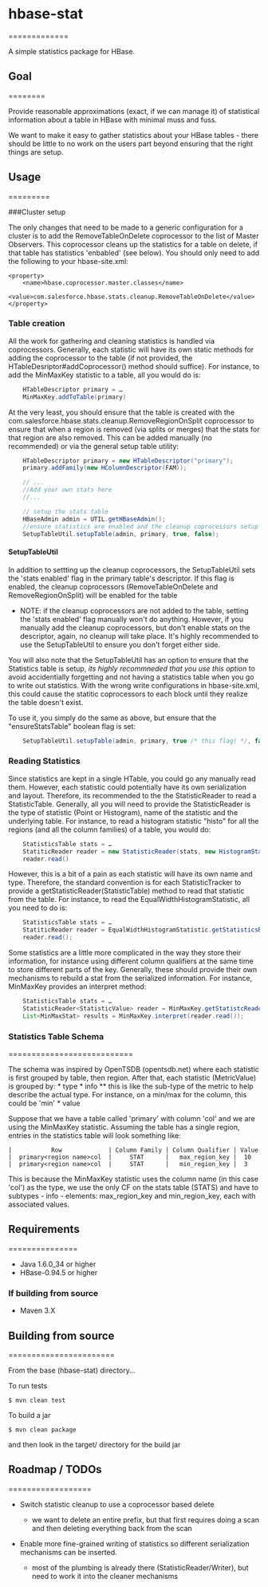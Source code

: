 # hbase-stat
=============

A simple statistics package for HBase.

## Goal
========

Provide reasonable approximations (exact, if we can manage it) of statistical information about a table in HBase with minimal muss and fuss.

We want to make it easy to gather statistics about your HBase tables - there should be little to no work on the users part beyond ensuring that the right things are setup.

## Usage
=========

###Cluster setup

The only changes that need to be made to a generic configuration for a cluster is to add the RemoveTableOnDelete coprocessor to the list of Master Observers. This coprocessor cleans up the statistics for a table on delete, if that table has statistics 'enbabled' (see below). You should only need to add the following to your hbase-site.xml:

```
<property>
	<name>hbase.coprocessor.master.classes</name>
	<value>com.salesforce.hbase.stats.cleanup.RemoveTableOnDelete</value>
</property>
```

### Table creation

All the work for gathering and cleaning statistics is handled via coprocessors. Generally, each statistic will have its own static methods for adding the coprocessor to the table (if not provided, the HTableDesriptor#addCoprocessor() method should suffice). For instance, to add the MinMaxKey statistic to a table, all you would do is:

```java
	HTableDescriptor primary = …
	MinMaxKey.addToTable(primary)
```

At the very least, you should ensure that the table is created with the com.salesforce.hbase.stats.cleanup.RemoveRegionOnSplit coprocessor to ensure that when a region is removed (via splits or merges) that the stats for that region are also removed. This can be added manually (no recommended) or via the general setup table utility:

```java
    HTableDescriptor primary = new HTableDescriptor("primary");
    primary.addFamily(new HColumnDescriptor(FAM));

    // ...
    //Add your own stats here
    //...

    // setup the stats table
    HBaseAdmin admin = UTIL.getHBaseAdmin();
    //ensure statistics are enabled and the cleanup coprocessors setup
    SetupTableUtil.setupTable(admin, primary, true, false);
```

#### SetupTableUtil

In addition to settting up the cleanup coprocessors, the SetupTableUtil sets the 'stats enabled' flag in the primary table's descriptor. If this flag is enabled, the cleanup coprocessors (RemoveTableOnDelete and RemoveRegionOnSplit) will be enabled for the table

 * NOTE: if the cleanup coprocessors are not added to the table, setting the 'stats enabled' flag manually won't do anything. However, if you manually add the cleanup coprocessors, but don't enable stats on the descriptor, again, no cleanup will take place. It's highly recommended to use the SetupTableUtil to ensure you don't forget either side.

You will also note that the SetupTableUtil has an option to ensure that the Statistics table is setup, *its highly recommneded that you use this option* to avoid accidentially forgetting and not having a statistics table when you go to write out statistics. With the wrong write configurations in hbase-site.xml, this could cause the statitic coprocessors to each block until they realize the table doesn't exist.

To use it, you simply do the same as above, but ensure that the "ensureStatsTable" boolean flag is set:

```java
    SetupTableUtil.setupTable(admin, primary, true /* this flag! */, false);
```

### Reading Statistics

Since statistics are kept in a single HTable, you could go any manually read them. However, each statistic could potentially have its own serialization and layout. Therefore, its recommended to the the StatisticReader to read a StatisticTable. Generally, all you will need to provide the StatisticReader is the type of statistic (Point or Histogram), name of the statistic and the underlying table. For instance, to read a histogram statistic "histo" for all the regions (and all the column families) of a table, you would do:

```java
	StatisticsTable stats = …
	StatiticReader reader = new StatisticReader(stats, new HistogramStatisticDeserializer(), "histo");
	reader.read()
```

However, this is a bit of a pain as each statistic will have its own name and type. Therefore, the standard convention is for each StatisticTracker to provide a getStatisticReader(StatisticTable) method to read that statistic from the table. For instance, to read the EqualWidthHistogramStatistic, all you need to do is:

```java
	StatisticsTable stats = …
	StatiticReader reader = EqualWidthHistogramStatistic.getStatisticsReader(stats);
	reader.read();
```

Some statistics are a little more complicated in the way they store their information, for instance using different column qualifiers at the same time to store different parts of the key. Generally, these should provide their own mechanisms to rebuild a stat from the serialized information. For instance, MinMaxKey provides an interpret method:

```java
    StatisticsTable stats = …
    StatisticReader<StatisticValue> reader = MinMaxKey.getStatistcReader(stats);
    List<MinMaxStat> results = MinMaxKey.interpret(reader.read());
```


### Statistics Table Schema
===========================

The schema was inspired by OpenTSDB (opentsdb.net) where each statistic is first grouped by table, then region. After that, each statistic (MetricValue) is grouped by:
	* type
	* info
	** this is like the sub-type of the metric to help describe the actual type. For instance, on a min/max for the column, this could be 'min'
	* value

Suppose that we have a table called 'primary' with column 'col' and we are using the MinMaxKey statistic. Assuming the table has a single region, entries in the statistics table will look something like:

```
|           Row             | Column Family | Column Qualifier | Value 
|  primary<region name>col  |     STAT      |   max_region_key |  10  
|  primary<region name>col  |     STAT      |   min_region_key |  3
```

This is because the MinMaxKey statistic uses the column name (in this case 'col') as the type, we use the only CF on the stats table (STATS) and have to subtypes - info - elements: max_region_key and min_region_key, each with associated values.

## Requirements
===============

* Java 1.6.0_34 or higher
* HBase-0.94.5 or higher

### If building from source
* Maven 3.X


## Building from source
=======================

From the base (hbase-stat) directory…

To run tests

    $ mvn clean test
    
To build a jar

    $ mvn clean package

and then look in the target/ directory for the build jar

## Roadmap / TODOs
==================
 - Switch statistic cleanup to use a coprocessor based delete
 	- we want to delete an entire prefix, but that first requires doing a scan and then deleting everything back from the scan
 	
 - Enable more fine-grained writing of statistics so different serialization mechanisms can be inserted.
 	- most of the plumbing is already there (StatisticReader/Writer), but need to work it into the cleaner mechanisms
